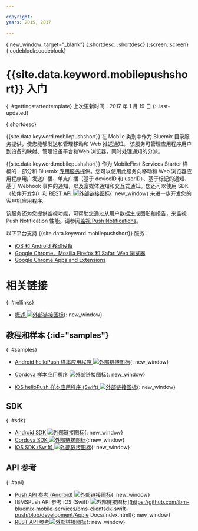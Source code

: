 ```yaml
---

copyright:
years: 2015, 2017

---
```


{:new_window: target="_blank"}
{:shortdesc: .shortdesc}
{:screen:.screen}
{:codeblock:.codeblock}

# {{site.data.keyword.mobilepushshort}} 入门
{: #gettingstartedtemplate}
上次更新时间：2017 年 1 月 19 日
{: .last-updated}

{:shortdesc}

{{site.data.keyword.mobilepushshort}} 在 Mobile 类别中作为 Bluemix 目录服务提供，使您能够发送和管理移动和 Web 推送通知。
该服务可管理应用程序用户到设备的映射、管理设备平台和Web 浏览器，同时处理通知的分派。

 {{site.data.keyword.mobilepushshort}} 作为 MobileFirst Services Starter 样板的一部分和 Bluemix [专用服务](/docs/dedicated/index.html)提供。您可以使用此服务向移动和 Web 浏览器应用程序用户发送广播、单点广播（基于 deviceID 和 userID）、基于标记的通知、基于 Webhook 事件的通知，以及富媒体通知和交互式通知。您还可以使用 SDK（软件开发包）和 [REST API ![外部链接图标](../../icons/launch-glyph.svg "外部链接图标")](https://mobile.{DomainName}/imfpush/){: new_window} 来进一步开发您的客户机应用程序。

该服务还为您提供监视功能，可帮助您通过从用户数据生成图形和报告，来监视 Push Notification 性能。请参阅[监视 Push Notifications](/docs/services/mobilepush/t_push_monitoring.html)。

以下平台支持 {{site.data.keyword.mobilepushshort}} 服务：

- [iOS 和 Android 移动设备](/docs/services/mobilepush/c_enable_push.html)
- [Google Chrome、Mozilla Firefox 和 Safari Web 浏览器](/docs/services/mobilepush/c_chrome_firefox_enable.html)
- [Google Chrome Apps and Extensions](/docs/services/mobilepush/c_web_extensions.html)


# 相关链接
{: #rellinks}

* [概述 ![外部链接图标](../../icons/launch-glyph.svg "外部链接图标")](c_overview_push.html){: new_window}

## 教程和样本 {:id="samples"}
{: #samples}
* [Android helloPush 样本应用程序 ![外部链接图标](../../icons/launch-glyph.svg "外部链接图标")](https://github.com/ibm-bluemix-mobile-services/bms-samples-android-hellopush/){: new_window}
- [Cordova 样本应用程序 ![外部链接图标](../../icons/launch-glyph.svg "外部链接图标")](https://github.com/ibm-bluemix-mobile-services/bms-samples-cordova-hellopush){: new_window}
* [iOS helloPush 样本应用程序 (Swift) ![外部链接图标](../../icons/launch-glyph.svg "外部链接图标")](https://github.com/ibm-bluemix-mobile-services/bms-samples-swift-hellopush){: new_window}

## SDK
{: #sdk}
* [Android SDK ![外部链接图标](../../icons/launch-glyph.svg "外部链接图标")](https://github.com/ibm-bluemix-mobile-services/bms-clientsdk-android-push){: new_window}
* [Cordova SDK ![外部链接图标](../../icons/launch-glyph.svg "外部链接图标")](https://github.com/ibm-bluemix-mobile-services/bms-clientsdk-cordova-plugin-push){: new_window}
* [iOS SDK (Swift) ![外部链接图标](../../icons/launch-glyph.svg "外部链接图标")](https://codeload.github.com/ibm-bluemix-mobile-services/bms-clientsdk-swift-push/zip/master){: new_window}

## API 参考
{: #api}
* [Push API 参考 (Android) ![外部链接图标](../../icons/launch-glyph.svg "外部链接图标")](https://classicdocs.ng.bluemix.net/docs/api/content/api/mobilefirst/android/push-api-doc/overview-summary.html){: new_window}
* [BMSPush API 参考 iOS (Swift) ![外部链接图标](../../icons/launch-glyph.svg "外部链接图标")](https://github.com/ibm-bluemix-mobile-services/bms-clientsdk-swift-push/blob/development/Apple Docs/index.html){: new_window}
* [REST API 参考![外部链接图标](../../icons/launch-glyph.svg "外部链接图标")](https://mobile.{DomainName}/imfpush/){: new_window}
